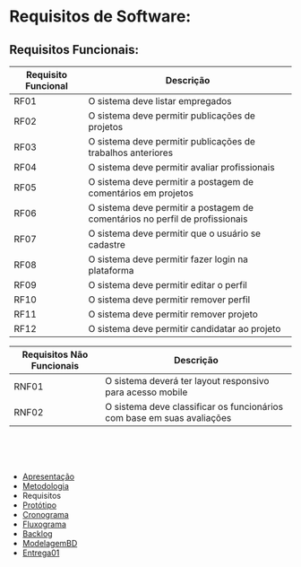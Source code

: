 
# Requisitos de Software:
## Requisitos Funcionais:

|Requisito Funcional|Descrição|
|--|--|
|RF01|O sistema deve listar empregados|
|RF02|O sistema deve permitir publicações de projetos|
|RF03|O sistema deve permitir publicações de trabalhos anteriores|
|RF04|O sistema deve permitir avaliar profissionais|
|RF05|O sistema deve permitir a postagem de comentários em projetos|
|RF06|O sistema deve permitir a postagem de comentários no perfil de profissionais|
|RF07|O sistema deve permitir que o usuário se cadastre|
|RF08|O sistema deve permitir fazer login na plataforma|
|RF09|O sistema deve permitir editar o perfil|
|RF10|O sistema deve permitir remover perfil|
|RF11|O sistema deve permitir remover projeto|
|RF12|O sistema deve permitir candidatar ao projeto|



|Requisitos Não Funcionais| Descrição|
|--|--| 
|RNF01 | O sistema deverá ter layout responsivo para acesso mobile| 
|RNF02|O sistema deve classificar os funcionários com base em suas avaliações| 


<br/>
<br/>
<br/>


- [Apresentação](/Apresentacao.MD)
- [Metodologia](/Metodologia.MD)
- Requisitos
- [Protótipo](/Prototipo.MD)
- [Cronograma](/Cronograma.MD)
- [Fluxograma](/Fluxograma.MD)
- [Backlog](/Backlog.MD)
- [ModelagemBD](/DER-DLD.MD)
- [Entrega01](/Entrega01.MD)

